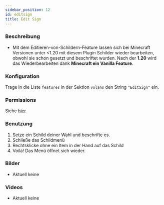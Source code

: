 ```yaml
---
sidebar_position: 12
id: editsign
title: Edit Sign
---
```

### Beschreibung
* Mit dem Editieren-von-Schildern-Feature lassen sich bei Minecraft Versionen unter <1.20 mit diesem Plugin Schilder wieder bearbeiten, obwohl sie schon gesetzt und beschriftet wurden. Nach der **1.20** wird das Wiederbearbeiten dank **Minecraft ein Vanilla Feature**.
### Konfiguration
Trage in die Liste `features` in der Sektion `volans` den String `"EditSign"` ein.
### Permissions
Siehe [hier](/docs/Permissions/#edit-sign)
### Benutzung
1. Setze ein Schild deiner Wahl und beschrifte es.
2. Schließe das Schildmenü
3. Rechtsklicke ohne ein Item in der Hand auf das Schild
4. Voilà! Das Menü öffnet sich wieder.
### Bilder
- Aktuell keine
### Videos
- Aktuell keine